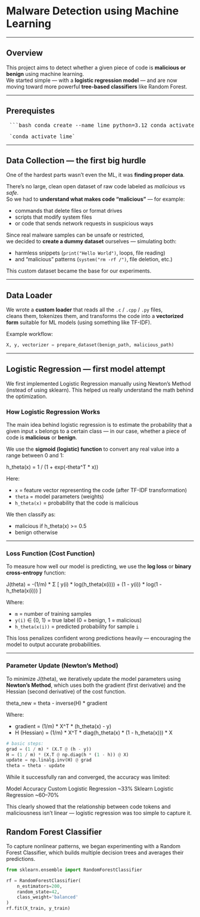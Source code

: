 #  Malware Detection using Machine Learning

---

##  Overview

This project aims to detect whether a given piece of code is **malicious or benign** using machine learning.  
We started simple — with a **logistic regression model** — and are now moving toward more powerful **tree-based classifiers** like Random Forest.

---
## Prerequistes
<pre> ```bash conda create --name lime python=3.12 conda activate lime ``` </pre>
<pre> `conda activate lime`</pre>
---

##  Data Collection — the first big hurdle

One of the hardest parts wasn’t even the ML, it was **finding proper data**.

There’s no large, clean open dataset of raw code labeled as *malicious* vs *safe*.  
So we had to **understand what makes code “malicious”** — for example:
- commands that delete files or format drives  
- scripts that modify system files  
- or code that sends network requests in suspicious ways  

Since real malware samples can be unsafe or restricted,  
we decided to **create a dummy dataset** ourselves — simulating both:
- harmless snippets (`print("Hello World")`, loops, file reading)
- and “malicious” patterns (`system("rm -rf /")`, file deletion, etc.)

This custom dataset became the base for our experiments.

---

##  Data Loader

We wrote a **custom loader** that reads all the `.c` / `.cpp` / `.py` files,  
cleans them, tokenizes them, and transforms the code into a **vectorized form** suitable for ML models (using something like TF-IDF).

Example workflow:
```python
X, y, vectorizer = prepare_dataset(benign_path, malicious_path)
```
---
## Logistic Regression — first model attempt

We first implemented Logistic Regression manually using Newton’s Method (instead of using sklearn).
This helped us really understand the math behind the optimization.

###  How Logistic Regression Works

The main idea behind logistic regression is to estimate the probability that a given input `x` belongs to a certain class — in our case, whether a piece of code is **malicious** or **benign**.

We use the **sigmoid (logistic) function** to convert any real value into a range between 0 and 1:

h_theta(x) = 1 / (1 + exp(-theta^T * x))

Here:
- `x` = feature vector representing the code (after TF-IDF transformation)
- `theta` = model parameters (weights)
- `h_theta(x)` = probability that the code is malicious  

We then classify as:
- malicious if h_theta(x) >= 0.5  
- benign otherwise  

---

###  Loss Function (Cost Function)

To measure how well our model is predicting, we use the **log loss** or **binary cross-entropy** function:

J(theta) = -(1/m) * Σ [ y(i) * log(h_theta(x(i))) + (1 - y(i)) * log(1 - h_theta(x(i))) ]

Where:
- `m` = number of training samples  
- `y(i)` ∈ {0, 1} = true label (0 = benign, 1 = malicious)  
- `h_theta(x(i))` = predicted probability for sample `i`

This loss penalizes confident wrong predictions heavily — encouraging the model to output accurate probabilities.

---

###  Parameter Update (Newton’s Method)

To minimize J(theta), we iteratively update the model parameters using **Newton’s Method**, which uses both the gradient (first derivative) and the Hessian (second derivative) of the cost function.

theta_new = theta - inverse(H) * gradient

Where:
- gradient = (1/m) * X^T * (h_theta(x) - y)
- H (Hessian) = (1/m) * X^T * diag(h_theta(x) * (1 - h_theta(x))) * X

```python
# basic steps:
grad = (1 / m) * (X.T @ (h - y))
H = (1 / m) * (X.T @ np.diag(h * (1 - h)) @ X)
update = np.linalg.inv(H) @ grad
theta = theta - update
```

While it successfully ran and converged, the accuracy was limited:

Model	Accuracy
Custom Logistic Regression	~33%
Sklearn Logistic Regression	~60–70%

This clearly showed that the relationship between code tokens and maliciousness isn’t linear — logistic regression was too simple to capture it.

## Random Forest Classifier

To capture nonlinear patterns, we began experimenting with a Random Forest Classifier, which builds multiple decision trees and averages their predictions.

```python
from sklearn.ensemble import RandomForestClassifier

rf = RandomForestClassifier(
    n_estimators=200,
    random_state=42,
    class_weight='balanced'
)
rf.fit(X_train, y_train)
```
